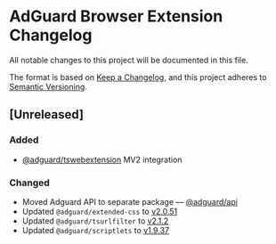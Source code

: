 # AdGuard Browser Extension Changelog

All notable changes to this project will be documented in this file.

The format is based on [Keep a Changelog](https://keepachangelog.com/en/1.0.0/),
and this project adheres to [Semantic Versioning](https://semver.org/spec/v2.0.0.html).


## [Unreleased]

### Added
- [@adguard/tswebextension](https://github.com/AdguardTeam/tsurlfilter/blob/master/packages/tswebextension/README.md) MV2 integration

### Changed
- Moved Adguard API to separate package — [@adguard/api](https://www.npmjs.com/package/@adguard/api)
- Updated `@adguard/extended-css` to [v2.0.51](https://github.com/AdguardTeam/ExtendedCss/blob/master/CHANGELOG.md#v2051)
- Updated `@adguard/tsurlfilter` to [v2.1.2](https://github.com/AdguardTeam/tsurlfilter/blob/master/packages/tsurlfilter/CHANGELOG.md#212---2023-06-19)
- Updated `@adguard/scriptlets` to [v1.9.37](https://github.com/AdguardTeam/Scriptlets/blob/master/CHANGELOG.md#-v1937---2023-06-06)
